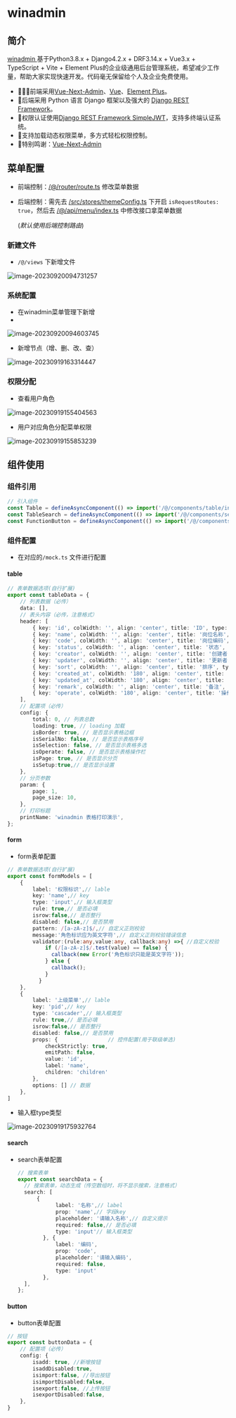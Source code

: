 # winadmin

## 简介

[winadmin ](https://gitee.com/zanwin/winadmin)基于Python3.8.x + Django4.2.x + DRF3.14.x + Vue3.x + TypeScript + Vite + Element Plus的企业级通用后台管理系统，希望减少工作量，帮助大家实现快速开发。代码毫无保留给个人及企业免费使用。

- 🧑‍🤝‍🧑前端采用[Vue-Next-Admin](https://gitee.com/lyt-top/vue-next-admin)、[Vue](https://gitee.com/link?target=https%3A%2F%2Fcn.vuejs.org%2F)、[Element Plus](https://gitee.com/link?target=https%3A%2F%2Fgithub.com%2Felement-plus%2Felement-plus)。
- 👭后端采用 Python 语言 Django 框架以及强大的 [Django REST Framework](https://gitee.com/link?target=https%3A%2F%2Fpypi.org%2Fproject%2Fdjangorestframework)。
- 👫权限认证使用[Django REST Framework SimpleJWT](https://gitee.com/link?target=https%3A%2F%2Fpypi.org%2Fproject%2Fdjangorestframework-simplejwt)，支持多终端认证系统。
- 👬支持加载动态权限菜单，多方式轻松权限控制。
- 💏特别鸣谢：[Vue-Next-Admin](https://gitee.com/lyt-top/vue-next-admin)

## 菜单配置

- 前端控制：[/@/router/route.ts](https://e.gitee.com/zanwin/repos/zanwin/winadmin/blob/frontend_yxz/frontend/src/router/route.ts) 修改菜单数据

- 后端控制：需先去 [/src/stores/themeConfig.ts](https://e.gitee.com/zanwin/repos/zanwin/winadmin/blob/frontend_yxz/frontend/src/stores/themeConfig.ts#L133) 下开启 `isRequestRoutes: true`，然后去 [/@/api/menu/index.ts](https://e.gitee.com/zanwin/repos/zanwin/winadmin/blob/frontend_yxz/frontend/src/api/menu/index.ts) 中修改接口拿菜单数据

  (*默认使用后端控制路由*)

### 新建文件

- `/@/views` 下新增文件

![image-20230920094731257](C:\Users\小咖\AppData\Roaming\Typora\typora-user-images\image-20230920094731257.png)

### 系统配置

- 在winadmin菜单管理下新增
- 

![image-20230920094603745](C:\Users\小咖\AppData\Roaming\Typora\typora-user-images\image-20230920094603745.png)

- 新增节点（增、删、改、查）

![image-20230919163314447](C:\Users\小咖\AppData\Roaming\Typora\typora-user-images\image-20230919163314447.png)



### 权限分配

- 查看用户角色

![image-20230919155404563](C:\Users\小咖\AppData\Roaming\Typora\typora-user-images\image-20230919155404563.png)

- 用户对应角色分配菜单权限

![image-20230919155853239](C:\Users\小咖\AppData\Roaming\Typora\typora-user-images\image-20230919155853239.png)



## 组件使用

### 组件引用

```ts
// 引入组件
const Table = defineAsyncComponent(() => import('/@/components/table/index.vue'));
const TableSearch = defineAsyncComponent(() => import('/@/components/search/index.vue'));
const FunctionButton = defineAsyncComponent(() => import('/@/components/button/index.vue'));
```



### 组件配置

- 在对应的`/mock.ts` 文件进行配置

#### table

```ts
// 表单数据选项(自行扩展)
export const tableData = {
	// 列表数据（必传）
	data: [],
	// 表头内容（必传，注意格式）
	header: [
		{ key: 'id', colWidth: '', align: 'center', title: 'ID', type: 'text', isCheck: true },
		{ key: 'name', colWidth: '', align: 'center', title: '岗位名称', type: 'text', isCheck: true },
		{ key: 'code', colWidth: '', align: 'center', title: '岗位编码', type: 'text', isCheck: true },
		{ key: 'status', colWidth: '', align: 'center', title: '状态', type: 'text', isCheck: true, slot: 'statusSlot' },
		{ key: 'creator', colWidth: '', align: 'center', title: '创建者', type: 'text', isCheck: true },
		{ key: 'updater', colWidth: '', align: 'center', title: '更新者', type: 'text', isCheck: true },
		{ key: 'sort', colWidth: '', align: 'center', title: '排序', type: 'text', isCheck: true },
		{ key: 'created_at', colWidth: '180', align: 'center', title: '创建时间', type: 'text', isCheck: true },
		{ key: 'updated_at', colWidth: '180', align: 'center', title: '修改时间', type: 'text', isCheck: true },
		{ key: 'remark', colWidth: '', align: 'center', title: '备注', type: 'text', isCheck: true },
		{ key: 'operate', colWidth: '180', align: 'center', title: '操作', type: 'text', isCheck: true, fixed:'right', slot: 'operateSlot' },
	],
	// 配置项（必传）
	config: {
		total: 0, // 列表总数
		loading: true, // loading 加载
		isBorder: true, // 是否显示表格边框
		isSerialNo: false, // 是否显示表格序号
		isSelection: false, // 是否显示表格多选
		isOperate: false, // 是否显示表格操作栏
		isPage: true, // 是否显示分页
		isSetup:true,// 是否显示设置
	},
	// 分页参数
	param: {
		page: 1,
		page_size: 10,
	},
	// 打印标题
	printName: 'winadmin 表格打印演示',
};
```

#### form

- form表单配置

```ts
// 表单数据选项(自行扩展)
export const formModels = [
	{
		label: '权限标识',// lable
		key: 'name',// key
		type: 'input',// 输入框类型
		rule: true,// 是否必填
		isrow:false,// 是否整行
        disabled: false,// 是否禁用
        pattern: /[a-zA-z]$/,// 自定义正则校验
		message:'角色标识应为英文字符',// 自定义正则校验错误信息
        validator:(rule:any,value:any, callback:any) =>{ //自定义校验
			if (/[a-zA-z]$/.test(value) == false) {
			  callback(new Error('角色标识只能是英文字符'));
			} else {
			  callback();
			}
		  }
	},
	{
		label: '上级菜单',// lable
		key: 'pid',// key
		type: 'cascader',// 输入框类型
		rule: true,// 是否必填
		isrow:false,// 是否整行
        disabled: false,// 是否禁用
		props: {				// 控件配置(用于联级单选)
			checkStrictly: true,
			emitPath: false,
			value: 'id',
			label: 'name',
			children: 'children'
		},
		options: [] // 数据
	},
]
```

- 输入框type类型

![image-20230919175932764](C:\Users\小咖\AppData\Roaming\Typora\typora-user-images\image-20230919175932764.png)



#### search

- search表单配置

  ```ts
  // 搜索表单
  export const searchData = {
  	// 搜索表单，动态生成（传空数组时，将不显示搜索，注意格式）
  	search: [
  		{
              label: '名称',// label
              prop: 'name',// 字段key
              placeholder: '请输入名称',// 自定义提示
              required: false,// 是否必填
              type: 'input'// 输入框类型
          }, {
              label: '编码',
              prop: 'code',
              placeholder: '请输入编码',
              required: false,
              type: 'input'
          },
  	],
  };
  ```

#### button

- button表单配置

```ts
// 按钮
export const buttonData = {
	// 配置项（必传）
	config: {
        isadd: true, //新增按钮
		isaddDisabled:true,
		isimport:false, //导出按钮
		isimportDisabled:false,
		isexport:false, //上传按钮
		isexportDisabled:false,
	},
}
```

